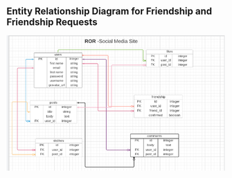 ## Entity Relationship Diagram for Friendship and Friendship Requests

![screenshot](erd_picture_2.png)